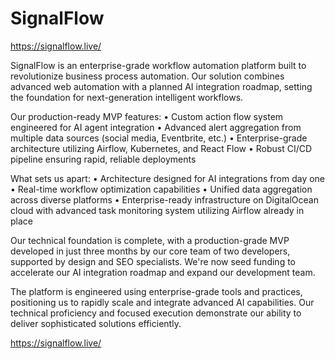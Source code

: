 # SignalFlow

https://signalflow.live/

SignalFlow is an enterprise-grade workflow automation platform built to revolutionize business process automation. Our solution combines advanced web automation with a planned AI integration roadmap, setting the foundation for next-generation intelligent workflows.

Our production-ready MVP features:
• Custom action flow system engineered for AI agent integration
• Advanced alert aggregation from multiple data sources (social media, Eventbrite, etc.)
• Enterprise-grade architecture utilizing Airflow, Kubernetes, and React Flow
• Robust CI/CD pipeline ensuring rapid, reliable deployments

What sets us apart:
• Architecture designed for AI integrations from day one
• Real-time workflow optimization capabilities
• Unified data aggregation across diverse platforms
• Enterprise-ready infrastructure on DigitalOcean cloud with advanced task monitoring system utilizing Airflow already in place

Our technical foundation is complete, with a production-grade MVP developed in just three months by our core team of two developers, supported by design and SEO specialists. We're now  seed funding to accelerate our AI integration roadmap and expand our development team.

The platform is engineered using enterprise-grade tools and practices, positioning us to rapidly scale and integrate advanced AI capabilities. Our technical proficiency and focused execution demonstrate our ability to deliver sophisticated solutions efficiently.

https://signalflow.live/
